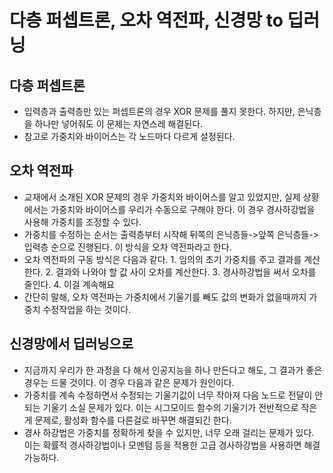 다층 퍼셉트론, 오차 역전파, 신경망 to 딥러닝
========================
다층 퍼셉트론
----------------------
* 입력층과 출력층만 있는 퍼셉트론의 경우 XOR 문제를 풀지 못한다. 하지만, 은닉층을 하나만 넣어줘도 이 문제는 자연스레 해결된다.
* 참고로 가중치와 바이어스는 각 노드마다 다르게 설정된다.

오차 역전파
------------------------
* 교재에서 소개된 XOR 문제의 경우 가중치와 바이어스를 알고 있었지만, 실제 상황에서는 가중치와 바이어스를 우리가 수동으로 구해야 한다. 이 경우 경사하강법을 사용해 가중치를 조정할 수 있다.
* 가중치를 수정하는 순서는 출력층부터 시작해 뒤쪽의 은닉층들->앞쪽 은닉층들->입력층 순으로 진행된다. 이 방식을 오차 역전파라고 한다.
* 오차 역전파의 구동 방식은 다음과 같다. 1. 임의의 초기 가중치를 주고 결과를 계산한다. 2. 결과와 나와야 할 값 사이 오차를 계산한다. 3. 경사하강법을 써서 오차를 줄인다. 4. 이걸 계속해요
* 간단히 말해, 오차 역전파는 가중치에서 기울기를 빼도 값의 변화가 없을때까지 가중치 수정작업을 하는 것이다.

신경망에서 딥러닝으로
------------------------
* 지금까지 우리가 한 과정을 다 해서 인공지능을 하나 만든다고 해도, 그 결과가 좋은 경우는 드물 것이다. 이 경우 다음과 같은 문제가 원인이다.
* 가중치를 계속 수정하면서 수정되는 기울기값이 너무 작아져 다음 노드로 전달이 안되는 기울기 소실 문제가 있다. 이는 시그모이드 함수의 기울기가 전반적으로 작은게 문제로, 활성화 함수를 다른걸로 바꾸면 해결되긴 한다.
* 경사 하강법은 가중치를 정확하게 찾을 수 있지만, 너무 오래 걸리는 문제가 있다. 이는 확률적 경사하강법이나 모멘텀 등을 적용한 고급 경사하강법을 사용하면 해결 가능하다.
